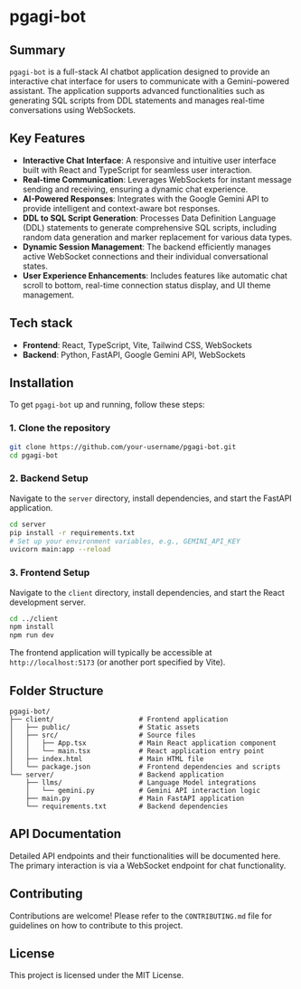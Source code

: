 
# pgagi-bot

## Summary
`pgagi-bot` is a full-stack AI chatbot application designed to provide an interactive chat interface for users to communicate with a Gemini-powered assistant. The application supports advanced functionalities such as generating SQL scripts from DDL statements and manages real-time conversations using WebSockets.

## Key Features
*   **Interactive Chat Interface**: A responsive and intuitive user interface built with React and TypeScript for seamless user interaction.
*   **Real-time Communication**: Leverages WebSockets for instant message sending and receiving, ensuring a dynamic chat experience.
*   **AI-Powered Responses**: Integrates with the Google Gemini API to provide intelligent and context-aware bot responses.
*   **DDL to SQL Script Generation**: Processes Data Definition Language (DDL) statements to generate comprehensive SQL scripts, including random data generation and marker replacement for various data types.
*   **Dynamic Session Management**: The backend efficiently manages active WebSocket connections and their individual conversational states.
*   **User Experience Enhancements**: Includes features like automatic chat scroll to bottom, real-time connection status display, and UI theme management.

## Tech stack
*   **Frontend**: React, TypeScript, Vite, Tailwind CSS, WebSockets
*   **Backend**: Python, FastAPI, Google Gemini API, WebSockets

## Installation

To get `pgagi-bot` up and running, follow these steps:

### 1. Clone the repository
```bash
git clone https://github.com/your-username/pgagi-bot.git
cd pgagi-bot
```

### 2. Backend Setup
Navigate to the `server` directory, install dependencies, and start the FastAPI application.
```bash
cd server
pip install -r requirements.txt
# Set up your environment variables, e.g., GEMINI_API_KEY
uvicorn main:app --reload
```

### 3. Frontend Setup
Navigate to the `client` directory, install dependencies, and start the React development server.
```bash
cd ../client
npm install
npm run dev
```
The frontend application will typically be accessible at `http://localhost:5173` (or another port specified by Vite).

## Folder Structure

```
pgagi-bot/
├── client/                     # Frontend application
│   ├── public/                 # Static assets
│   ├── src/                    # Source files
│   │   ├── App.tsx             # Main React application component
│   │   └── main.tsx            # React application entry point
│   ├── index.html              # Main HTML file
│   └── package.json            # Frontend dependencies and scripts
└── server/                     # Backend application
    ├── llms/                   # Language Model integrations
    │   └── gemini.py           # Gemini API interaction logic
    ├── main.py                 # Main FastAPI application
    └── requirements.txt        # Backend dependencies
```

## API Documentation
Detailed API endpoints and their functionalities will be documented here. The primary interaction is via a WebSocket endpoint for chat functionality.

## Contributing
Contributions are welcome! Please refer to the `CONTRIBUTING.md` file for guidelines on how to contribute to this project.

## License
This project is licensed under the MIT License.
```